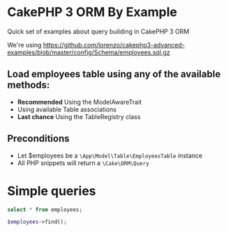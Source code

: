 # CakePHP 3 ORM By Example

Quick set of examples about query building in CakePHP 3 ORM

We're using https://github.com/lorenzo/cakephp3-advanced-examples/blob/master/config/Schema/employees.sql.gz

## Load employees table using any of the available methods:

* **Recommended** Using the ModelAwareTrait
* Using available Table associations
* **Last chance** Using the TableRegistry class

## Preconditions

* Let $employees be a `\App\Model\Table\EmployeesTable` instance
* All PHP snippets will return a `\Cake\ORM\Query`

# Simple queries

```sql
select * from employees;
```

```php
$employees->find();
```




